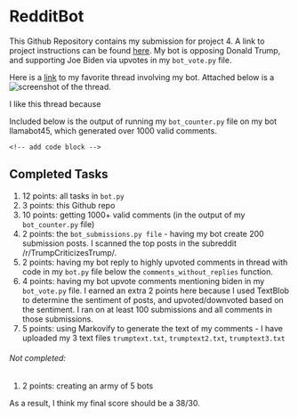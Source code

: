# RedditBot

This Github Repository contains my submission for project 4.  A link to project instructions can be found [here](https://github.com/mikeizbicki/cmc-csci040/tree/2022fall/project_04#submission).  My bot is opposing Donald Trump, and supporting Joe Biden via upvotes in my `bot_vote.py` file.

Here is a [link](insertlinktothread) to my favorite thread involving my bot.  Attached below is a ![screenshot of the thread](insertimagelink).



I like this thread because <!-- add short description of what i like about the thread-->

Included below is the output of running my `bot_counter.py` file on my bot llamabot45, which generated over 1000 valid comments.
```
<!-- add code block -->
```

## Completed Tasks 
1. 12 points: all tasks in `bot.py`
2. 3 points: this Github repo 
3. 10 points: getting 1000+ valid comments (in the output of my `bot_counter.py` file)
4. 2 points: the `bot_submissions.py file` - having my bot create 200 submission posts.  I scanned the top posts in the subreddit /r/TrumpCriticizesTrump/.
5. 2 points: having my bot reply to highly upvoted comments in thread with code in my `bot.py` file below the `comments_without_replies` function.
6. 4 points: having my bot upvote comments mentioning biden in my `bot_vote.py` file.  I earned an extra 2 points here because I used TextBlob to determine the sentiment of posts, and upvoted/downvoted based on the sentiment.  I ran on at least 100 submissions and all comments in those submissions.
7. 5 points: using Markovify to generate the text of my comments - I have uploaded my 3 text files `trumptext.txt`, `trumptext2.txt`, `trumptext3.txt`

###### Not completed: 
1. 2 points: creating an army of 5 bots

As a result, I think my final score should be a 38/30.
